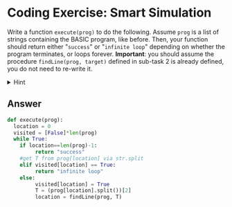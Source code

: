 # Coding Exercise: Smart Simulation

Write a function `execute(prog)` to do the following. Assume `prog` is a list of strings containing the BASIC program, like before. 
Then, your function should return either "`success`" or "`infinite loop`" depending on whether the program terminates, or loops forever. 
**Important**: you should assume the procedure `findLine(prog, target)` defined in sub-task 2 is already defined, you do not need to re-write it.

<details>
  <summary>
    Hint
  </summary>
  
  ![image](https://github.com/ansilmbabl/CS-circle-python/assets/86063895/441c4199-6ece-4396-8e63-f5350156b524)

</details>

## Answer
```python
def execute(prog):
  location = 0
  visited = [False]*len(prog)
  while True:
    if location==len(prog)-1: 
         return "success"
    #get T from prog[location] via str.split
    elif visited[location] == True:
         return "infinite loop"
    else:
         visited[location] = True
         T = (prog[location].split())[2]
         location = findLine(prog, T)
